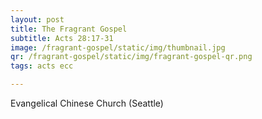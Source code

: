 ```yaml
---
layout: post
title: The Fragrant Gospel
subtitle: Acts 28:17-31
image: /fragrant-gospel/static/img/thumbnail.jpg
qr: /fragrant-gospel/static/img/fragrant-gospel-qr.png
tags: acts ecc

---
```

Evangelical Chinese Church (Seattle)
